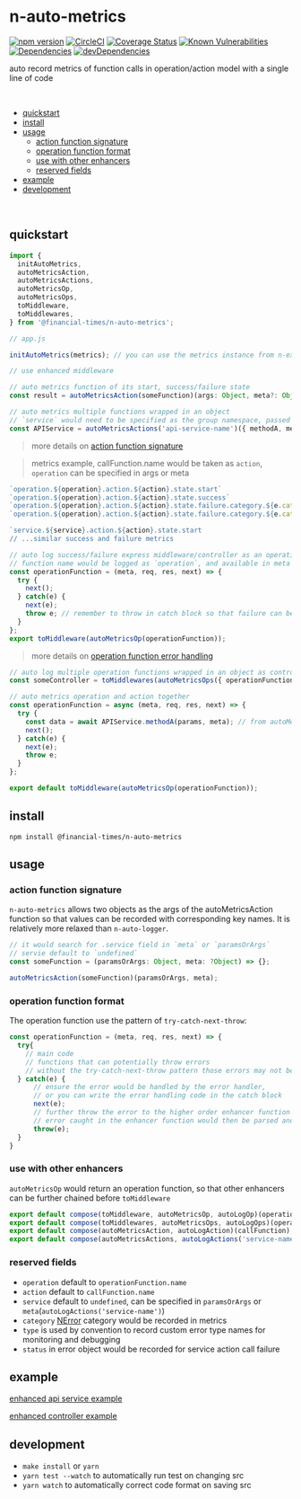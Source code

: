 # n-auto-metrics

[![npm version](https://badge.fury.io/js/%40financial-times%2Fn-auto-metrics.svg)](https://badge.fury.io/js/%40financial-times%2Fn-auto-metrics) [![CircleCI](https://circleci.com/gh/Financial-Times/n-auto-metrics.svg?style=shield)](https://circleci.com/gh/Financial-Times/n-auto-metrics) [![Coverage Status](https://coveralls.io/repos/github/Financial-Times/n-auto-metrics/badge.svg?branch=master)](https://coveralls.io/github/Financial-Times/n-auto-metrics?branch=master) 
[![Known Vulnerabilities](https://snyk.io/test/github/Financial-Times/n-auto-metrics/badge.svg)](https://snyk.io/test/github/Financial-Times/n-auto-metrics) [![Dependencies](https://david-dm.org/Financial-Times/n-auto-metrics.svg)](https://david-dm.org/Financial-Times/n-auto-metrics) [![devDependencies](https://david-dm.org/Financial-Times/n-auto-metrics/dev-status.svg)](https://david-dm.org/Financial-Times/n-auto-metrics?type=dev)

auto record metrics of function calls in operation/action model with a single line of code

<br>

- [quickstart](#quickstart)
- [install](#install)
- [usage](#usage)
   * [action function signature](#action-function-signature)
   * [operation function format](#operation-function-format)
   * [use with other enhancers](#use-with-other-enhancers)
   * [reserved fields](#reserved-fields)
- [example](#example)
- [development](#development)

<br>

## quickstart
```js
import { 
  initAutoMetrics,
  autoMetricsAction, 
  autoMetricsActions, 
  autoMetricsOp,
  autoMetricsOps,
  toMiddleware,
  toMiddlewares,
} from '@financial-times/n-auto-metrics';
```

```js
// app.js

initAutoMetrics(metrics); // you can use the metrics instance from n-express or any other sources

// use enhanced middleware
```

```js
// auto metrics function of its start, success/failure state
const result = autoMetricsAction(someFunction)(args: Object, meta?: Object);

// auto metrics multiple functions wrapped in an object
// `service` would need to be specified as the group namespace, passed to meta
const APIService = autoMetricsActions('api-service-name')({ methodA, methodB, methodC });
```
> more details on [action function signature](#action-function-signature)

> metrics example, callFunction.name would be taken as `action`, `operation` can be specified in args or meta

```js
`operation.${operation}.action.${action}.state.start`
`operation.${operation}.action.${action}.state.success`
`operation.${operation}.action.${action}.state.failure.category.${e.category}.type.${e.type}`
`operation.${operation}.action.${action}.state.failure.category.${e.category}.status.${e.status}`

`service.${service}.action.${action}.state.start
// ...similar success and failure metrics
```


```js
// auto log success/failure express middleware/controller as an operation function 
// function name would be logged as `operation`, and available in meta
const operationFunction = (meta, req, res, next) => {
  try {
    next();
  } catch(e) {
    next(e);
    throw e; // remember to throw in catch block so that failure can be logged correctly
  }
};
export toMiddleware(autoMetricsOp(operationFunction));
```
> more details on [operation function error handling](#operation-function-error-handling)

```js
// auto log multiple operation functions wrapped in an object as controller
const someController = toMiddlewares(autoMetricsOps({ operationFunctionA, operationFuncitonB }));
```

```js
// auto metrics operation and action together
const operationFunction = async (meta, req, res, next) => {
  try {
    const data = await APIService.methodA(params, meta); // from autoMetricsActions
    next();
  } catch(e) {
    next(e);
    throw e;
  }
};

export default toMiddleware(autoMetricsOp(operationFunction));
```

## install
```shell
npm install @financial-times/n-auto-metrics
```

## usage

### action function signature

`n-auto-metrics` allows two objects as the args of the autoMetricsAction function so that values can be recorded with corresponding key names. It is relatively more relaxed than `n-auto-logger`.
```js
// it would search for .service field in `meta` or `paramsOrArgs`
// servie default to `undefined`
const someFunction = (paramsOrArgs: Object, meta: ?Object) => {};

autoMetricsAction(someFunction)(paramsOrArgs, meta);
```

### operation function format

The operation function use the pattern of `try-catch-next-throw`:

```js
const operationFunction = (meta, req, res, next) => {
  try{
    // main code
    // functions that can potentially throw errors
    // without the try-catch-next-throw pattern those errors may not be next to error handler
  } catch(e) {
      // ensure the error would be handled by the error handler, 
      // or you can write the error handling code in the catch block
      next(e);
      // further throw the error to the higher order enhancer function
      // error caught in the enhancer function would then be parsed and logged
      throw(e);
  }
}
```

### use with other enhancers

`autoMetricsOp` would return an operation function, so that other enhancers can be further chained before `toMiddleware`

```js
export default compose(toMiddleware, autoMetricsOp, autoLogOp)(operationFunction);
export default compose(toMiddlewares, autoMetricsOps, autoLogOps)(operationBundle);
export default compose(autoMetricsAction, autoLogAction)(callFunction);
export default compose(autoMetricsActions, autoLogActions('service-name'))(callFunctionBundle);
```

### reserved fields

* `operation` default to `operationFunction.name`
* `action` default to `callFunction.name`
* `service` default to `undefined`, can be specified in `paramsOrArgs` or `meta`(`autoLogActions('service-name')`)
* `category` [NError](https://github.com/financial-times/n-error) category would be recorded in metrics
* `type` is used by convention to record custom error type names for monitoring and debugging
* `status` in error object would be recorded for service action call failure


## example

[enhanced api service example](https://github.com/Financial-Times/newspaper-mma/blob/master/server/apis/newspaper-info-svc.js)

[enhanced controller example](https://github.com/Financial-Times/newspaper-mma/blob/master/server/routes/delivery-address/controller.js)

## development
* `make install` or `yarn`
* `yarn test --watch` to automatically run test on changing src
* `yarn watch` to automatically correct code format on saving src
